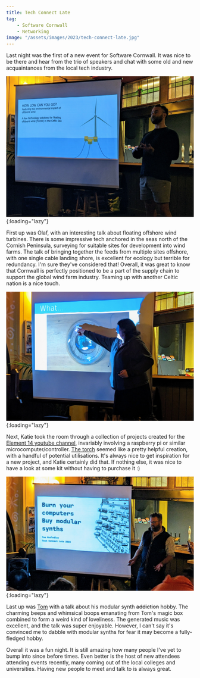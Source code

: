 ```yaml
---
title: Tech Connect Late
tag:
    - Software Cornwall
    - Networking
image: "/assets/images/2023/tech-connect-late.jpg"
---
```


Last night was the first of a new event for Software Cornwall. It was nice to be there and hear from the trio of speakers and chat with some old and new acquaintances from the local tech industry.

![Olaf discusses floating wind turbines](/assets/images/2023/olaf.jpg "Olaf"){:loading="lazy"}

First up was Olaf, with an interesting talk about floating offshore wind turbines. There is some impressive tech anchored in the seas north of the Cornish Peninsula, surveying for suitable sites for development into wind farms. The talk of bringing together the feeds from multiple sites offshore, with one single cable landing shore, is excellent for ecology but terrible for redundancy. I'm sure they've considered that! Overall, it was great to know that Cornwall is perfectly positioned to be a part of the supply chain to support the global wind farm industry. Teaming up with another Celtic nation is a nice touch.

![Katie highlights the detail on recent make](/assets/images/2023/katie.jpg "Katie Dumont"){:loading="lazy"}

Next, Katie took the room through a collection of projects created for the [Element 14 youtube channel](https://www.youtube.com/@element14presents/featured), invariably involving a raspberry pi or similar microcomputer/controller. [The torch](https://www.youtube.com/watch?v=0kv1_Gslyb4) seemed like a pretty helpful creation, with a handful of potential utilisations. It's always nice to get inspiration for a new project, and Katie certainly did that. If nothing else, it was nice to have a look at some kit without having to purchase it :)

![Tom talks modular synths with the room](/assets/images/2023/tom.jpg "Tom Hazledine"){:loading="lazy"}

Last up was [Tom](https://www.youtube.com/@TomHazledine) with a talk about his modular synth ~~addiction~~ hobby. The charming beeps and whimsical boops emanating from Tom's magic box combined to form a weird kind of loveliness. The generated music was excellent, and the talk was super enjoyable. However, I can't say it's convinced me to dabble with modular synths for fear it may become a fully-fledged hobby.

Overall it was a fun night. It is still amazing how many people I've yet to bump into since before times. Even better is the host of new attendees attending events recently, many coming out of the local colleges and universities. Having new people to meet and talk to is always great.
